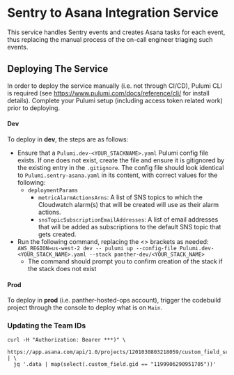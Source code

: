 # Sentry to Asana Integration Service

This service handles Sentry events and creates Asana tasks for each event, thus replacing
the manual process of the on-call engineer triaging such events.

## Deploying The Service ##
In order to deploy the service manually (i.e. not through CI/CD), Pulumi CLI is required (see https://www.pulumi.com/docs/reference/cli/ for install details). Complete your Pulumi setup (including access token related work) prior to deploying.

#### Dev ####
To deploy in **dev**, the steps are as follows:
- Ensure that a `Pulumi.dev-<YOUR_STACKNAME>.yaml` Pulumi config file exists. If one does not exist, create the file and ensure it is gitignored by the existing entry in the `.gitignore`. The config file should look identical to `Pulumi.sentry-asana.yaml` in its content, with correct values for the following:
    - `deploymentParams`
        - `metricAlarmActionsArns`: A list of SNS topics to which the Cloudwatch alarm(s) that will be created will use as their alarm actions.
        - `snsTopicSubscriptionEmailAddresses`: A list of email addresses that will be added as subscriptions to the default SNS topic that gets created.
- Run the following command, replacing the <> brackets as needed: `AWS_REGION=us-west-2 dev -- pulumi up --config-file Pulumi.dev-<YOUR_STACK_NAME>.yaml --stack panther-dev/<YOUR_STACK_NAME>`
    - The command should prompt you to confirm creation of the stack if the stack does not exist

#### Prod ####
To deploy in **prod** (i.e. panther-hosted-ops account), trigger the codebuild project through the console to deploy what is on `Main`.


### Updating the Team IDs

```
curl -H "Authorization: Bearer ***)" \
  https://app.asana.com/api/1.0/projects/1201030803218059/custom_field_settings | \
  jq '.data | map(select(.custom_field.gid == "1199906290951705"))' 
```
